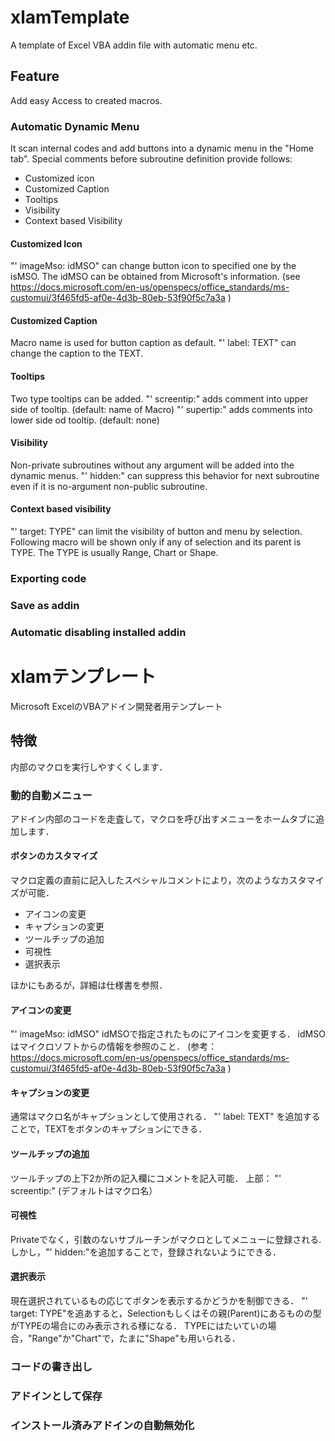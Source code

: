 # xlamTemplate
A template of Excel VBA addin file with automatic menu etc.

## Feature
Add easy Access to created macros.

### Automatic Dynamic Menu
It scan internal codes and add buttons into a dynamic menu in the "Home tab".
Special comments before subroutine definition provide follows:
*  Customized icon
*  Customized Caption
*  Tooltips
*  Visibility
*  Context based Visibility

#### Customized Icon
"' imageMso: idMSO" can change button icon to specified one by the isMSO.
The idMSO can be obtained from Microsoft's information.
(see https://docs.microsoft.com/en-us/openspecs/office_standards/ms-customui/3f465fd5-af0e-4d3b-80eb-53f90f5c7a3a )

#### Customized Caption
Macro name is used for button caption as default.
"' label: TEXT" can change the caption to the TEXT.

#### Tooltips
Two type tooltips can be added.
"' screentip:" adds comment into upper side of tooltip. (default: name of Macro)
"' supertip:" adds comments into lower side od tooltip. (default: none)

#### Visibility
Non-private subroutines without any argument will be added into the dynamic menus.
"' hidden:" can suppress this behavior for next subroutine even if it is no-argument non-public subroutine.

#### Context based visibility
"' target: TYPE" can limit the visibility of button and menu by selection.
Following macro will be shown only if any of selection and its parent is TYPE.
The TYPE is usually Range, Chart or Shape.

### Exporting code

### Save as addin

### Automatic disabling installed addin


# xlamテンプレート
Microsoft ExcelのVBAアドイン開発者用テンプレート

## 特徴
内部のマクロを実行しやすくくします．

### 動的自動メニュー
アドイン内部のコードを走査して，マクロを呼び出すメニューをホームタブに追加します．

#### ボタンのカスタマイズ
マクロ定義の直前に記入したスペシャルコメントにより，次のようなカスタマイズが可能．
* アイコンの変更
* キャプションの変更
* ツールチップの追加
* 可視性
* 選択表示

ほかにもあるが，詳細は仕様書を参照．

#### アイコンの変更
"' imageMso: idMSO"
idMSOで指定されたものにアイコンを変更する．
idMSOはマイクロソフトからの情報を参照のこと．
(参考： https://docs.microsoft.com/en-us/openspecs/office_standards/ms-customui/3f465fd5-af0e-4d3b-80eb-53f90f5c7a3a )

#### キャプションの変更
通常はマクロ名がキャプションとして使用される．
"' label: TEXT" を追加することで，TEXTをボタンのキャプションにできる．

#### ツールチップの追加
ツールチップの上下2か所の記入欄にコメントを記入可能．
上部： "' screentip:"  (デフォルトはマクロ名）

#### 可視性
Privateでなく，引数のないサブルーチンがマクロとしてメニューに登録される.
しかし，"' hidden:"を追加することで，登録されないようにできる．

#### 選択表示
現在選択されているもの応じてボタンを表示するかどうかを制御できる．
"' target: TYPE"を追あすると，Selectionもしくはその親(Parent)にあるものの型がTYPEの場合にのみ表示される様になる．
TYPEにはたいていの場合，"Range"か"Chart"で，たまに"Shape"も用いられる．

### コードの書き出し

### アドインとして保存

### インストール済みアドインの自動無効化
